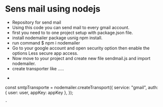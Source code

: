 # Sens mail using nodejs
- Repository for send mail
- Using this code you can send mail to every gmail account.
- first you need to to one project setup with package.json file. 
- install nodemailer package usnig npm install.
- run command  $ npm i nodemailer
- Go to your google account and open security option then enable the options Less secure app access.
- Now move to your project and create new file sendmail.js and import nodemailer.
- create transporter like .....
- ```
const smtpTransporte = nodemailer.createTransport({
  service: "gmail",
  auth: {
    user: user,
    appKey: appKey
  },
});
```
- 
